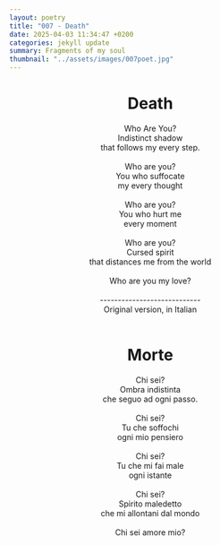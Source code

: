 ```yaml
---
layout: poetry
title: "007 - Death"
date: 2025-04-03 11:34:47 +0200
categories: jekyll update
summary: Fragments of my soul
thumbnail: "../assets/images/007poet.jpg"
---
```


<div style="text-align: center;">
<h1>Death</h1>
</div>
<div style="text-align: center;">
Who Are You?<br>
Indistinct shadow<br>
that follows my every step.<br>
<br>
Who are you?<br>
You who suffocate<br>
my every thought<br>
<br>
Who are you?<br>
You who hurt me<br>
every moment<br>
<br>
Who are you?<br>
Cursed spirit<br>
that distances me from the world<br>
<br>
Who are you my love?<br>
</div>
<br>
<div style="text-align: center;">
----------------------------<br>
Original version, in Italian</div>
<br>
<div style="text-align: center;">
<h1>Morte</h1>
</div>
<div style="text-align: center;">
Chi sei?<br>
Ombra indistinta<br>
che seguo ad ogni passo.<br>
<br>
Chi sei?<br>
Tu che soffochi<br>
ogni mio pensiero<br>
<br>
Chi sei?<br>
Tu che mi fai male<br>
ogni istante<br>
<br>
Chi sei?<br>
Spirito maledetto<br>
che mi allontani dal mondo<br>
<br>
Chi sei amore mio?<br>
</div>
